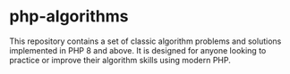 # php-algorithms
This repository contains a set of classic algorithm problems and solutions implemented in PHP 8 and above. It is designed for anyone looking to practice or improve their algorithm skills using modern PHP.
